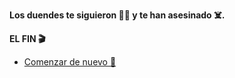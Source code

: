 **Los duendes te siguieron 👺😲 y te han asesinado ☠️.**

**EL FIN 🎬**

- [Comenzar de nuevo 🔁](../begin-journey.md)
